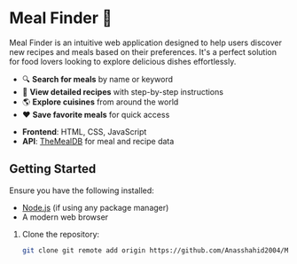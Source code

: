 # Meal Finder 🍴

Meal Finder is an intuitive web application designed to help users discover new recipes and meals based on their preferences. It's a perfect solution for food lovers looking to explore delicious dishes effortlessly.

<!-- ## Features -->
- 🔍 **Search for meals** by name or keyword
- 📖 **View detailed recipes** with step-by-step instructions
- 🌎 **Explore cuisines** from around the world
- ❤️ **Save favorite meals** for quick access

<!-- ## Technologies Used -->
- **Frontend**: HTML, CSS, JavaScript
- **API**: [TheMealDB](https://www.themealdb.com/) for meal and recipe data

## Getting Started

<!-- ### Prerequisites -->
Ensure you have the following installed:
- [Node.js](https://nodejs.org/) (if using any package manager)
- A modern web browser

<!-- ### Installation -->
1. Clone the repository:
   ```bash
   git clone git remote add origin https://github.com/Anasshahid2004/Meal-Finder.git
